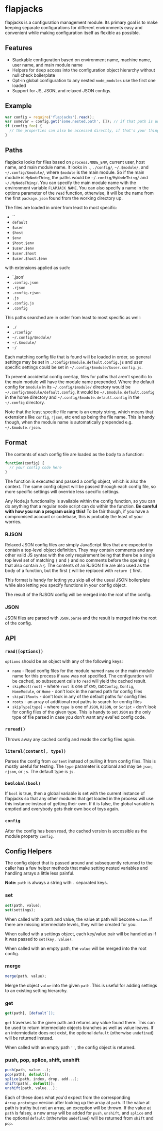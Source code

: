# flapjacks

flapjacks is a configuration management module. Its primary goal is to make keeping separate configurations for different environments easy and convenient while making configuration itself as flexible as possible.

## Features

* Stackable configuration based on environment name, machine name, user name, and main module name
* Helpers for deep access into the configuration object hierarchy without null check boilerplate
* Opt-in global configuration to any nested `node_modules` use the first one loaded
* Support for JS, JSON, and relaxed JSON configs.

## Example

```js
var config = require('flapjacks').read();
var someVar = config.get('some.nested.path', []); // if that path is undefined, the [] is returned
if (config.foo) {
  // the properties can also be accessed directly, if that's your thing
}
```

## Paths

flapjacks looks for files based on `process.NODE_ENV`, current user, host name, and main module name. It looks in `.`, `./config/`, `~/.$module/`, and `~/.config/$module/`, where `$module` is the main module. So if the main module is `MyNodeThing`, the paths would be `~/.config/MyNodeThing/` and `~/.MyNodeThing/`. You can specify the main module name with the environment variable `FLAPJACK_NAME`. You can also specify a name in the options parameter of the `read` function, otherwise, it will be the name from the first `package.json` found from the working directory up.

The files are loaded in order from least to most specific:

* ``
* `default`
* `$user`
* `$host`
* `$env`
* `$host.$env`
* `$user.$env`
* `$user.$host`
* `$user.$host.$env`

with extensions applied as such:

* `.json'
* `.config.json`
* `.rjson`
* `.config.rjson`
* `.js`
* `.config.js`
* `.config`

This paths searched are in order from least to most specific as well:

* `./`
* `./config/`
* `~/.config/$module/`
* `~/.$module/`
* `~/`

Each matching config file that is found will be loaded in order, so general settings may be set in `./config/$module.default.config.js` and user specific settings could be set in `~/.config/$module/$user.config.js`.

To prevent accidental config overlap, files for paths that aren't specific to the main module will have the module name prepended. Where the default config for `$module` in its `~/.config/$module/` directory would be `~/.config/$module/default.config`, it would be `~/.$module.default.config` in the home directory and `~/.config/$module.default.config` in the `~/.config` directory.

Note that the least specific file name is an empty string, which means that extensions like `config`, `rjson`, etc end up being the file name. This is handy though, when the module name is automatically prepended e.g. `~/.$module.rjson`.

## Format

The contents of each config file are loaded as the body to a function:

```js
function(config) {
  // your config code here
}
```

The function is executed and passed a config object, which is also the context. The same config object will be passed through each config file, so more specific settings will override less specific settings.

Any Node.js functionality is available within the config function, so you can do anything that a regular node script can do within the function. **Be careful with how you run a program using this!** To be fair though, if you have a compromised account or codebase, this is probably the least of your worries.

### RJSON

Relaxed JSON config files are simply JavaScript files that are expected to contain a top-level object definition. They may contain comments and any other valid JS syntax with the only requirement being that there be a single top level set of matching `{` and `}` and no comments before the opening `{` that also contain a `{`. The contents of an RJSON file are also used as the body of a function, but the first `{` will be replaced with `return {` first.

This format is handy for letting you skip all of the usual JSON boilerplate while also letting you specify functions in your config object.

The result of the RJSON config will be merged into the root of the config.

### JSON

JSON files are parsed with `JSON.parse` and the result is merged into the root of the config.

## API

### `read([options])`

`options` should be an object with any of the following keys:
* `name` - Read config files for the module named `name` or the main module name for this process if `name` was not specified. The configuration will be cached, so subsequent calls to `read` will yield the cached result.
* `skipRoot[root]` - where `root` is one of `CWD`, `CWDConfig`, `Config`, `HomeModule`, or `Home` - don't look in the named path for config files
* `skipAllRoots` - don't look in any of the default paths for config files
* `roots` - an array of additional root paths to search for config files
* `skipType[type]` - where `type` is one of `JSON`, `RJSON`, or `Script` - don't look for config files of the given type. This is handy to set `JSON` as the only type of file parsed in case you don't want any eval'ed config code.

### `reread()`

Throws away any cached config and reads the config files again.

### `literal(content[, type])`

Parses the config from `content` instead of pulling it from config files. This is mostly useful for testing. The `type` parameter is optional and may be `json`, `rjson`, or `js`. The default type is `js`.

### `beGlobal(bool)`

If `bool` is true, then a global variable is set with the current instance of flapjacks so that any other modules that get loaded in the process will use this instance instead of getting their own. If it is false, the global variable is emptied and everybody gets their own box of toys again.

### `config`

After the config has been read, the cached version is accessible as the module property `config`.

## Config Helpers

The config object that is passed around and subsequently returned to the caller has a few helper methods that make setting nested variables and handling arrays a little less painful.

**Note:** `path` is always a string with `.` separated keys.

### set
```js
set(path, value);
set(settings);
```

When called with a path and value, the value at path will become `value`. If there are missing intermediate levels, they will be created for you.

When called with a settings object, each key/value pair will be handled as if it was passed to `set(key, value)`.

When called with an empty path, the `value` will be merged into the root config.

### merge
```js
merge(path, value);
```

Merge the object `value` into the given `path`. This is useful for adding settings to an existing setting hierarchy.

### get
```js
get(path[, [default`]);
```

`get` traverses to the given path and returns any value found there. This can be used to return intermediate objects branches as well as value leaves. If an intermiediate does not exist, the optional `default` (otherwise `undefined`) will be returned instead.

When called with an empty path `''`, the config object is returned.

### push, pop, splice, shift, unshift

```js
push(path, value...);
pop(path[, default]);
splice(path, index, drop, add...);
shift(path[, default]);
unshift(path, value...);
```

Each of these does what you'd expect from the corresponding `Array.prototype` version after looking up the array at `path`. If the value at path is truthy but not an array, an exception will be thrown. If the value at `path` is falsey, a new array will be added for `push`, `unshift`, and `splice` and the optional `default` (otherwise `undefined`) will be returned from `shift` and `pop`.
